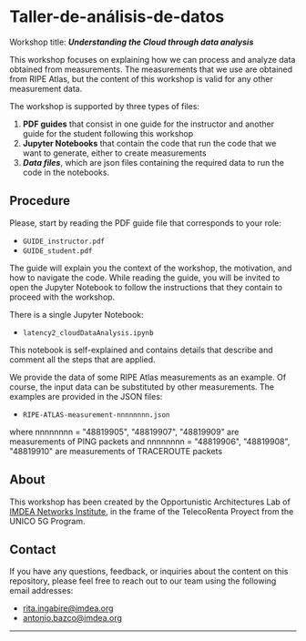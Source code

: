 # Taller-de-análisis-de-datos

Workshop title: ***Understanding the Cloud through data analysis***

This workshop focuses on explaining how we can process and analyze data obtained from measurements. The measurements that we use are obtained from RIPE Atlas, but the content of this workshop is valid for any other measurement data.

The workshop is supported by three types of files: 
1. **PDF guides** that consist in one guide for the instructor and another guide for the student following this workshop 
2. **Jupyter Notebooks** that contain the code that run the code that we want to generate, either to create measurements 
3. ***Data files***, which are json files containing the required data to run the code in the notebooks.

## Procedure


Please, start by reading the PDF guide file that corresponds to your role:


+ `GUIDE_instructor.pdf`
+ `GUIDE_student.pdf`


The guide will explain you the context of the workshop, the motivation, and how to navigate the code. 
While reading the guide, you will be invited to open the Jupyter Notebook to follow the instructions that they contain to proceed with the workshop. 


There is a single Jupyter Notebook:

+ `latency2_cloudDataAnalysis.ipynb`

This notebook is self-explained and contains details that describe and comment all the steps that are applied. 

We provide the data of some RIPE Atlas measurements as an example. Of course, the input data can be substituted by other measurements. The examples are provided in the JSON files: 

- `RIPE-ATLAS-measurement-nnnnnnnn.json`

where nnnnnnnn = "48819905", "48819907", "48819909" are measurements of PING packets 
and   nnnnnnnn = "48819906", "48819908", "48819910" are measurements of TRACEROUTE packets


## About


This workshop has been created by the Opportunistic Architectures Lab of [IMDEA Networks Institute](https://networks.imdea.org "Developing the Science of Networks"), in the frame of the TelecoRenta Proyect from the UNICO 5G Program.        


## Contact


If you have any questions, feedback, or inquiries about the content on this repository, please feel free to reach out to our team using the following email addresses:


- [rita.ingabire@imdea.org](mailto:rita.ingabire@imdea.org)
- [antonio.bazco@imdea.org](mailto:antonio.bazco@imdea.org)




---
